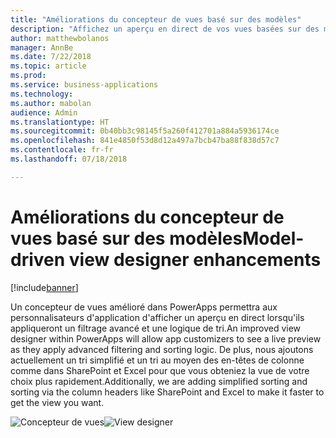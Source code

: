 ```yaml
---
title: "Améliorations du concepteur de vues basé sur des modèles"
description: "Affichez un aperçu en direct de vos vues basées sur des modèles lorsque vous les modifiez"
author: matthewbolanos
manager: AnnBe
ms.date: 7/22/2018
ms.topic: article
ms.prod: 
ms.service: business-applications
ms.technology: 
ms.author: mabolan
audience: Admin
ms.translationtype: HT
ms.sourcegitcommit: 0b40bb3c98145f5a260f412701a884a5936174ce
ms.openlocfilehash: 841e4850f53d8d12a497a7bcb47ba88f838d57c7
ms.contentlocale: fr-fr
ms.lasthandoff: 07/18/2018

---
```

# <a name="model-driven-view-designer-enhancements"></a><span data-ttu-id="b675f-103">Améliorations du concepteur de vues basé sur des modèles</span><span class="sxs-lookup"><span data-stu-id="b675f-103">Model-driven view designer enhancements</span></span>


[!include[banner](../../includes/banner.md)]

<span data-ttu-id="b675f-104">Un concepteur de vues amélioré dans PowerApps permettra aux personnalisateurs d'application d'afficher un aperçu en direct lorsqu'ils appliqueront un filtrage avancé et une logique de tri.</span><span class="sxs-lookup"><span data-stu-id="b675f-104">An improved view designer within PowerApps will allow app customizers to see a live preview as they apply advanced filtering and sorting logic.</span></span> <span data-ttu-id="b675f-105">De plus, nous ajoutons actuellement un tri simplifié et un tri au moyen des en-têtes de colonne comme dans SharePoint et Excel pour que vous obteniez la vue de votre choix plus rapidement.</span><span class="sxs-lookup"><span data-stu-id="b675f-105">Additionally, we are adding simplified sorting and sorting via the column headers like SharePoint and Excel to make it faster to get the view you want.</span></span>

<span data-ttu-id="b675f-106">![Concepteur de vues](media/viewDesigner.png  "Concepteur de vues")</span><span class="sxs-lookup"><span data-stu-id="b675f-106">![View designer](media/viewDesigner.png  "View designer")</span></span>


